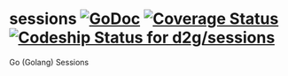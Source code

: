 sessions [![GoDoc](https://godoc.org/github.com/d2g/sessions?status.svg)](http://godoc.org/github.com/d2g/sessions) [![Coverage Status](https://coveralls.io/repos/d2g/sessions/badge.svg?branch=HEAD)](https://coveralls.io/r/d2g/sessions?branch=HEAD) [![Codeship Status for d2g/sessions](https://codeship.com/projects/f81a16c0-fd6a-0132-8760-5a06a30fe976/status?branch=master)](https://codeship.com/projects/87795)
========

Go (Golang) Sessions
